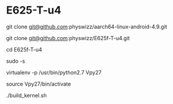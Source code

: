 
# E625-T-u4


git clone git@github.com:physwizz/aarch64-linux-android-4.9.git

git clone git@github.com:physwizz/E625f-T-u4.git

cd E625f-T-u4

sudo -s


virtualenv -p /usr/bin/python2.7 Vpy27

source Vpy27/bin/activate

./build_kernel.sh

